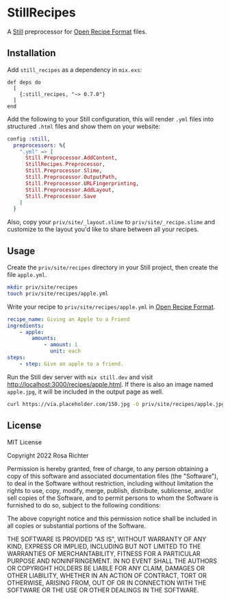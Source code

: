 # StillRecipes

A [Still](https://stillstatic.io) preprocessor for [Open Recipe Format][orf] files.

[orf]: https://open-recipe-format.readthedocs.io/en/latest/index.html
## Installation

Add `still_recipes` as a dependency in `mix.exs`:

```
def deps do
  [
    {:still_recipes, "~> 0.7.0"}
  ]
end
```


Add the following to your Still configuration, this will render `.yml` files into structured `.html` files and show them on your website:

```elixir
config :still,
  preprocessors: %{
    ".yml" => [
      Still.Preprocessor.AddContent,
      StillRecipes.Preprocessor,
      Still.Preprocessor.Slime,
      Still.Preprocessor.OutputPath,
      Still.Preprocessor.URLFingerprinting,
      Still.Preprocessor.AddLayout,
      Still.Preprocessor.Save
    ]
  }
```

Also, copy your `priv/site/_layout.slime` to `priv/site/_recipe.slime` and customize to the layout you'd like to share between all your recipes.

## Usage

Create the `priv/site/recipes` directory in your Still project, then create the file `apple.yml`.

```bash
mkdir priv/site/recipes
touch priv/site/recipes/apple.yml
```

Write your recipe to `priv/site/recipes/apple.yml` in [Open Recipe Format][orf].

```yml
recipe_name: Giving an Apple to a Friend
ingredients:
    - apple:
        amounts:
            - amount: 1
              unit: each
steps:
    - step: Give an apple to a friend.
```

Run the Still dev server with `mix still.dev` and visit <http://localhost:3000/recipes/apple.html>.
If there is also an image named `apple.jpg`, it will be included in the output page as well.

```bash
curl https://via.placeholder.com/150.jpg -O priv/site/recipes/apple.jpg
```

## License

MIT License

Copyright 2022 Rosa Richter

Permission is hereby granted, free of charge, to any person obtaining a copy of
this software and associated documentation files (the "Software"), to deal in
the Software without restriction, including without limitation the rights to
use, copy, modify, merge, publish, distribute, sublicense, and/or sell copies
of the Software, and to permit persons to whom the Software is furnished to do
so, subject to the following conditions:

The above copyright notice and this permission notice shall be included in all
copies or substantial portions of the Software.

THE SOFTWARE IS PROVIDED "AS IS", WITHOUT WARRANTY OF ANY KIND, EXPRESS OR
IMPLIED, INCLUDING BUT NOT LIMITED TO THE WARRANTIES OF MERCHANTABILITY,
FITNESS FOR A PARTICULAR PURPOSE AND NONINFRINGEMENT. IN NO EVENT SHALL THE
AUTHORS OR COPYRIGHT HOLDERS BE LIABLE FOR ANY CLAIM, DAMAGES OR OTHER
LIABILITY, WHETHER IN AN ACTION OF CONTRACT, TORT OR OTHERWISE, ARISING FROM,
OUT OF OR IN CONNECTION WITH THE SOFTWARE OR THE USE OR OTHER DEALINGS IN THE
SOFTWARE.
